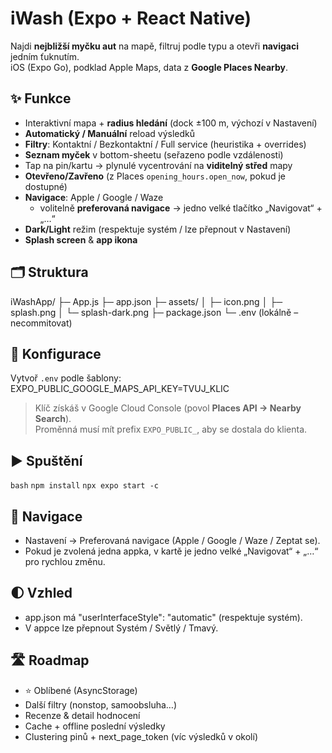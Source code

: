 # iWash (Expo + React Native)

Najdi **nejbližší myčku aut** na mapě, filtruj podle typu a otevři **navigaci** jedním ťuknutím.  
iOS (Expo Go), podklad Apple Maps, data z **Google Places Nearby**.

## ✨ Funkce
- Interaktivní mapa + **radius hledání** (dock ±100 m, výchozí v Nastavení)
- **Automatický / Manuální** reload výsledků
- **Filtry**: Kontaktní / Bezkontaktní / Full service (heuristika + overrides)
- **Seznam myček** v bottom-sheetu (seřazeno podle vzdálenosti)
- Tap na pin/kartu → plynulé vycentrování na **viditelný střed** mapy
- **Otevřeno/Zavřeno** (z Places `opening_hours.open_now`, pokud je dostupné)
- **Navigace**: Apple / Google / Waze  
  - volitelně **preferovaná navigace** → jedno velké tlačítko „Navigovat“ + „…“
- **Dark/Light** režim (respektuje systém / lze přepnout v Nastavení)
- **Splash screen** & **app ikona**

## 🗂 Struktura
iWashApp/
├─ App.js
├─ app.json
├─ assets/
│  ├─ icon.png
│  ├─ splash.png
│  └─ splash-dark.png
├─ package.json
└─ .env   (lokálně – necommitovat)

## 🔑 Konfigurace
Vytvoř `.env` podle šablony:
EXPO_PUBLIC_GOOGLE_MAPS_API_KEY=TVUJ_KLIC

> Klíč získáš v Google Cloud Console (povol **Places API → Nearby Search**).  
> Proměnná musí mít prefix `EXPO_PUBLIC_`, aby se dostala do klienta.

## ▶️ Spuštění
`bash`
`npm install`
`npx expo start -c`

## 🧭 Navigace
- Nastavení → Preferovaná navigace (Apple / Google / Waze / Zeptat se).
- Pokud je zvolená jedna appka, v kartě je jedno velké „Navigovat“ + „…“ pro rychlou změnu.

## 🌓 Vzhled
- app.json má "userInterfaceStyle": "automatic" (respektuje systém).
- V appce lze přepnout Systém / Světlý / Tmavý.

## 🛣 Roadmap
- ⭐️ Oblíbené (AsyncStorage)
- Další filtry (nonstop, samoobsluha…)
- Recenze & detail hodnocení
- Cache + offline poslední výsledky
- Clustering pinů + next_page_token (víc výsledků v okolí)

